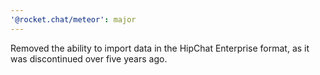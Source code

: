 ```yaml
---
'@rocket.chat/meteor': major
---
```


Removed the ability to import data in the HipChat Enterprise format, as it was discontinued over five years ago.
